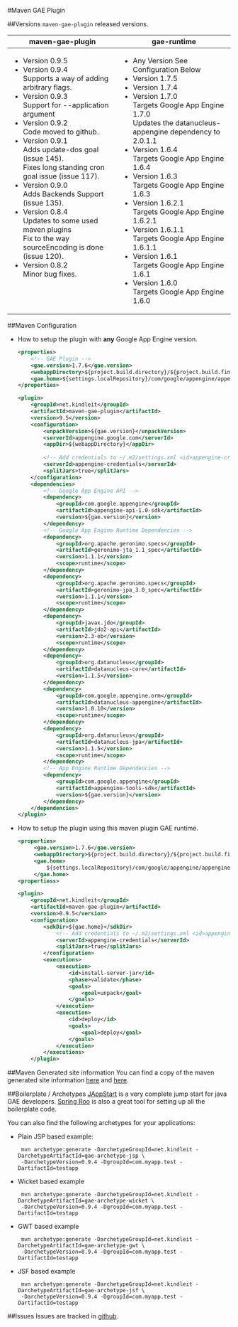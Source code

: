#Maven GAE Plugin

##Versions
`maven-gae-plugin` released versions.  

<table>
  <thead>
    <tr><th>maven-gae-plugin</th><th>gae-runtime</th></tr>
  </thead>
  <tbody>
    <tr>
    <td valign="top">
    <ul>
       <li>Version 0.9.5</li>
       <li>Version 0.9.4<br/>
         Supports a way of adding arbitrary flags.</li>
       <li>Version 0.9.3<br/>
         Support for --application argument</li>
       <li>Version 0.9.2<br/>
         Code moved to github.</li>
       <li>Version 0.9.1<br/>
         Adds update-dos goal (issue 145).<br/>
         Fixes long standing cron goal issue (issue 117).</li>
       <li>Version 0.9.0<br/>
         Adds Backends Support (issue 135).</li>
       <li>Version 0.8.4<br/>
         Updates to some used maven plugins<br/>
         Fix to the way sourceEncoding is done (issue 120).</li>
       <li>Version 0.8.2<br/>
         Minor bug fixes.</li>
    </ul>
    </td>
    <td valign="top">
    <ul>
       <li>Any Version See Configuration Below</li>
       <li>Version 1.7.5</li>
       <li>Version 1.7.4</li>
       <li>Version 1.7.0<br/>
         Targets Google App Engine 1.7.0<br/>
         Updates the datanucleus-appengine dependency to 2.0.1.1</li>
       <li>Version 1.6.4<br/>
         Targets Google App Engine 1.6.4</li>
       <li>Version 1.6.3<br/>
         Targets Google App Engine 1.6.3</li>
       <li>Version 1.6.2.1<br/>
         Targets Google App Engine 1.6.2.1</li>
       <li>Version 1.6.1.1<br/>
         Targets Google App Engine 1.6.1.1</li>
       <li>Version 1.6.1<br/>
         Targets Google App Engine 1.6.1</li>
       <li>Version 1.6.0<br/>
         Targets Google App Engine 1.6.0</li>
      </ul>
    </td>
    </tr>
  </tbody>
</table>


##Maven Configuration

* How to setup the plugin with **any** Google App Engine version.

  ```xml
  <properties>
      <!-- GAE Plugin -->
      <gae.version>1.7.6</gae.version>
      <webappDirectory>${project.build.directory}/${project.build.finalName}</webappDirectory>
      <gae.home>${settings.localRepository}/com/google/appengine/appengine-java-sdk/${gae.version}/appengine-java-sdk-${gae.version}</gae.home>
  </properties>
  
  <plugin>
      <groupId>net.kindleit</groupId>
      <artifactId>maven-gae-plugin</artifactId>
      <version>9.5</version>
      <configuration>
          <unpackVersion>${gae.version}</unpackVersion>
          <serverId>appengine.google.com</serverId>
          <appDir>${webappDirectory}</appDir>
          
          <!-- Add credentials to ~/.m2/settings.xml <id>appengine-credentials</id> -->
          <serverId>appengine-credentials</serverId>
          <splitJars>true</splitJars>
      </configuration>
      <dependencies>
          <!-- Google App Engine API -->
          <dependency>
              <groupId>com.google.appengine</groupId>
              <artifactId>appengine-api-1.0-sdk</artifactId>
              <version>${gae.version}</version>
          </dependency>
          <!-- Google App Engine Runtime Dependencies -->
          <dependency>
              <groupId>org.apache.geronimo.specs</groupId>
              <artifactId>geronimo-jta_1.1_spec</artifactId>
              <version>1.1.1</version>
              <scope>runtime</scope>
          </dependency>
          <dependency>
              <groupId>org.apache.geronimo.specs</groupId>
              <artifactId>geronimo-jpa_3.0_spec</artifactId>
              <version>1.1.1</version>
              <scope>runtime</scope>
          </dependency>
          <dependency>
              <groupId>javax.jdo</groupId>
              <artifactId>jdo2-api</artifactId>
              <version>2.3-eb</version>
              <scope>runtime</scope>
          </dependency>
          <dependency>
              <groupId>org.datanucleus</groupId>
              <artifactId>datanucleus-core</artifactId>
              <version>1.1.5</version>
          </dependency>
          <dependency>
              <groupId>com.google.appengine.orm</groupId>
              <artifactId>datanucleus-appengine</artifactId>
              <version>1.0.10</version>
              <scope>runtime</scope>
          </dependency>
          <dependency>
              <groupId>org.datanucleus</groupId>
              <artifactId>datanucleus-jpa</artifactId>
              <version>1.1.5</version>
              <scope>runtime</scope>
          </dependency>
          <!-- App Engine Runtime Dependencies -->
          <dependency>
              <groupId>com.google.appengine</groupId>
              <artifactId>appengine-tools-sdk</artifactId>
              <version>${gae.version}</version>
          </dependency>
      </dependencies>
  </plugin>
  ```

* How to setup the plugin using this maven plugin GAE runtime.  

  ```xml
  <properties>
       <gae.version>1.7.6</gae.version>
       <webappDirectory>${project.build.directory}/${project.build.finalName}</webappDirectory>
       <gae.home>
           ${settings.localRepository}/com/google/appengine/appengine-java-sdk/${gae.version}/appengine-java-sdk-${gae.version}
       </gae.home>
  <propertiess>
  
  <plugin>
      <groupId>net.kindleit</groupId>
      <artifactId>maven-gae-plugin</artifactId>
      <version>0.9.5</version>
      <configuration>
          <sdkDir>${gae.home}</sdkDir>
              <!-- Add credentials to ~/.m2/settings.xml <id>appengine-credentials</id> -->
              <serverId>appengine-credentials</serverId>
              <splitJars>true</splitJars>
          </configuration>
          <executions>
              <execution>
                  <id>install-server-jar</id>
                  <phase>validate</phase>
                  <goals>
                      <goal>unpack</goal>
                  </goals>
              </execution>
              <execution>
                  <id>deploy</id>
                  <goals>
                      <goal>deploy</goal>
                  </goals>
              </execution>
          </executions>
      </plugin>
  ```


##Maven Generated site information
You can find a copy of the maven generated site information [here](http://www.kindleit.net/maven_gae_plugin/) and [here](http://maven-gae-plugin.github.com/maven-gae-plugin/).


##Boilerplate / Archetypes
[JAppStart](http://code.google.com/p/jappstart) is a very complete jump start for java GAE developers. [Spring Roo](http://www.springsource.org/roo) is also a great tool for setting up all the boilerplate code.

You can also find the following archetypes for your applications:
 * Plain JSP based example: 

        mvn archetype:generate -DarchetypeGroupId=net.kindleit -DarchetypeArtifactId=gae-archetype-jsp \
        -DarchetypeVersion=0.9.4 -DgroupId=com.myapp.test -DartifactId=testapp

 * Wicket based example

        mvn archetype:generate -DarchetypeGroupId=net.kindleit -DarchetypeArtifactId=gae-archetype-wicket \
        -DarchetypeVersion=0.9.4 -DgroupId=com.myapp.test -DartifactId=testapp

 * GWT based example

        mvn archetype:generate -DarchetypeGroupId=net.kindleit -DarchetypeArtifactId=gae-archetype-gwt \
        -DarchetypeVersion=0.9.4 -DgroupId=com.myapp.test -DartifactId=testapp


 * JSF based example

        mvn archetype:generate -DarchetypeGroupId=net.kindleit -DarchetypeArtifactId=gae-archetype-jsf \
        -DarchetypeVersion=0.9.4 -DgroupId=com.myapp.test -DartifactId=testapp


##Issues
Issues are tracked in [github](https://github.com/maven-gae-plugin/maven-gae-plugin/issues).
